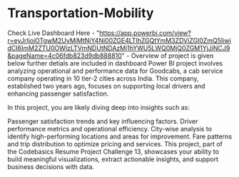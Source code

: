 # Transportation-Mobility

Check Live Dashboard Here - "https://app.powerbi.com/view?r=eyJrIjoiOTgwM2UyMjMtNjY4Ni00ZGE4LTlhZGQtYmM3ZDViZGI0ZmQ5IiwidCI6ImM2ZTU0OWIzLTVmNDUtNDAzMi1hYWU5LWQ0MjQ0ZGM1YjJjNCJ9&pageName=4c06fdb823d9db888810" - Overview of project is given below further detials are included in dashboard
Power BI project involves analyzing operational and performance data for Goodcabs, a cab service company operating in 10 tier-2 cities across India. This company, established two years ago, focuses on supporting local drivers and enhancing passenger satisfaction.

In this project, you are likely diving deep into insights such as:

Passenger satisfaction trends and key influencing factors.
Driver performance metrics and operational efficiency.
City-wise analysis to identify high-performing locations and areas for improvement.
Fare patterns and trip distribution to optimize pricing and services.
This project, part of the Codebasics Resume Project Challenge 13, showcases your ability to build meaningful visualizations, extract actionable insights, and support business decisions with data.
